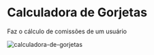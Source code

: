 # Calculadora de Gorjetas

Faz o cálculo de comissões de um usuário 

![calculadora-de-gorjetas](https://user-images.githubusercontent.com/78119200/230777699-bb1586d2-76da-4fff-9cc1-7b745a7e8dcb.png)
